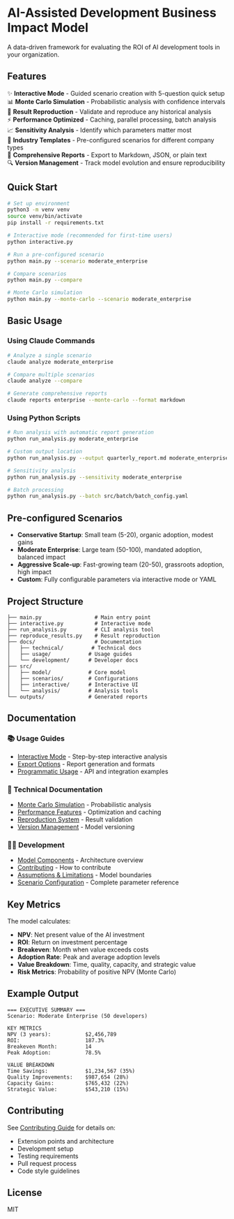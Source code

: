 # AI-Assisted Development Business Impact Model

A data-driven framework for evaluating the ROI of AI development tools in your organization.

## Features

✨ **Interactive Mode** - Guided scenario creation with 5-question quick setup  
📊 **Monte Carlo Simulation** - Probabilistic analysis with confidence intervals  
🔄 **Result Reproduction** - Validate and reproduce any historical analysis  
⚡ **Performance Optimized** - Caching, parallel processing, batch analysis  
📈 **Sensitivity Analysis** - Identify which parameters matter most  
🎯 **Industry Templates** - Pre-configured scenarios for different company types  
📝 **Comprehensive Reports** - Export to Markdown, JSON, or plain text  
🔍 **Version Management** - Track model evolution and ensure reproducibility

## Quick Start

```bash
# Set up environment
python3 -m venv venv
source venv/bin/activate
pip install -r requirements.txt

# Interactive mode (recommended for first-time users)
python interactive.py

# Run a pre-configured scenario
python main.py --scenario moderate_enterprise

# Compare scenarios
python main.py --compare

# Monte Carlo simulation
python main.py --monte-carlo --scenario moderate_enterprise
```

## Basic Usage

### Using Claude Commands

```bash
# Analyze a single scenario
claude analyze moderate_enterprise

# Compare multiple scenarios
claude analyze --compare

# Generate comprehensive reports
claude reports enterprise --monte-carlo --format markdown
```

### Using Python Scripts

```bash
# Run analysis with automatic report generation
python run_analysis.py moderate_enterprise

# Custom output location
python run_analysis.py --output quarterly_report.md moderate_enterprise

# Sensitivity analysis
python run_analysis.py --sensitivity moderate_enterprise

# Batch processing
python run_analysis.py --batch src/batch/batch_config.yaml
```

## Pre-configured Scenarios

- **Conservative Startup**: Small team (5-20), organic adoption, modest gains
- **Moderate Enterprise**: Large team (50-100), mandated adoption, balanced impact
- **Aggressive Scale-up**: Fast-growing team (20-50), grassroots adoption, high impact
- **Custom**: Fully configurable parameters via interactive mode or YAML

## Project Structure

```
├── main.py                 # Main entry point
├── interactive.py          # Interactive mode
├── run_analysis.py         # CLI analysis tool
├── reproduce_results.py    # Result reproduction
├── docs/                   # Documentation
│   ├── technical/         # Technical docs
│   ├── usage/            # Usage guides
│   └── development/      # Developer docs
├── src/
│   ├── model/            # Core model
│   ├── scenarios/        # Configurations
│   ├── interactive/      # Interactive UI
│   └── analysis/         # Analysis tools
└── outputs/              # Generated reports
```

## Documentation

### 📚 Usage Guides
- [Interactive Mode](docs/usage/interactive-mode.md) - Step-by-step interactive analysis
- [Export Options](docs/usage/export-options.md) - Report generation and formats
- [Programmatic Usage](docs/usage/programmatic-usage.md) - API and integration examples

### 🔧 Technical Documentation  
- [Monte Carlo Simulation](docs/technical/monte-carlo.md) - Probabilistic analysis
- [Performance Features](docs/technical/performance.md) - Optimization and caching
- [Reproduction System](docs/technical/reproduction.md) - Result validation
- [Version Management](docs/technical/versioning.md) - Model versioning

### 👩‍💻 Development
- [Model Components](docs/development/model-components.md) - Architecture overview
- [Contributing](docs/development/contributing.md) - How to contribute
- [Assumptions & Limitations](docs/development/assumptions-limitations.md) - Model boundaries
- [Scenario Configuration](src/scenarios/README.md) - Complete parameter reference

## Key Metrics

The model calculates:
- **NPV**: Net present value of the AI investment
- **ROI**: Return on investment percentage
- **Breakeven**: Month when value exceeds costs
- **Adoption Rate**: Peak and average adoption levels
- **Value Breakdown**: Time, quality, capacity, and strategic value
- **Risk Metrics**: Probability of positive NPV (Monte Carlo)

## Example Output

```
=== EXECUTIVE SUMMARY ===
Scenario: Moderate Enterprise (50 developers)

KEY METRICS
NPV (3 years):           $2,456,789
ROI:                     187.3%
Breakeven Month:         14
Peak Adoption:           78.5%

VALUE BREAKDOWN
Time Savings:            $1,234,567 (35%)
Quality Improvements:    $987,654 (28%)
Capacity Gains:          $765,432 (22%)
Strategic Value:         $543,210 (15%)
```







## Contributing

See [Contributing Guide](docs/development/contributing.md) for details on:
- Extension points and architecture
- Development setup
- Testing requirements  
- Pull request process
- Code style guidelines

## License

MIT